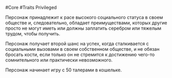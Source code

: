 #Core #Traits
Privileged

Персонаж принадлежит к расе высокого социального статуса в своем обществе и, следовательно, обладает преимуществами, которых другие просто не могут иметь или должны заплатить серебром или тяжелым трудом, чтобы получить.

Персонаж получает второй шанс на успех, когда сталкивается с социальными вызовами в своем собственном обществе, и не обязан бросать кости, если только он не стремится к достижению чего-то сомнительного или практически невозможного.

Персонаж начинает игру с 50 талерами в кошельке.